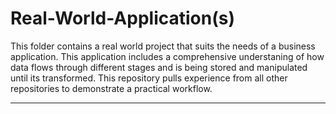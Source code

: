 # Real-World-Application(s)

This folder contains a real world project that suits the needs of a business application. This application includes a comprehensive understaning of how data flows through different stages and is being stored and manipulated until its transformed. This repository pulls experience from all other repositories to demonstrate a practical workflow.

---

